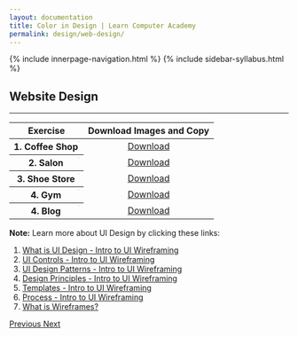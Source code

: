 ```yaml
---
layout: documentation
title: Color in Design | Learn Computer Academy
permalink: design/web-design/
---
```

<div class="loader">
{% include innerpage-navigation.html %}
{% include sidebar-syllabus.html %}
 <div class="page-content">
  <div class="content-wrapper">
   <div class="row">
    <div class="col-md-9 content">
     <!-- Your content goes started here -->
     <div class="doc-content">
      <h2>Website Design</h2>
      <hr>
      <table class="table table-striped table-bordered">
       <thead class="thead-shades">
        <tr>
         <th scope="col">Exercise</th>
         <th scope="col">Download Images and Copy</th>
        </tr>
       </thead>
       <tbody>
        <style>
         th img {
          float: right;
          max-width: 100px;
          height: auto;
          display: inline-block;
          border: 1px solid #ddd;
         }
         tr td {
          text-align: center;
         }
         .table td {
          vertical-align: middle;
         }
        </style>
        <tr>
         <th scope="row">1. Coffee Shop <img src="{{ site.baseurl }}/assets/img/website-design/thumbnail/wireframe-01.jpg" alt="">
         </th>
         <td>
          <a href="{{ site.baseurl }}/assets/img/website-design/wireframe-01.jpg" class="btn btn-primary" download="LCA-Wireframe-01">Download</a>
         </td>
        </tr>
        <tr>
         <th scope="row">2. Salon <img src="{{ site.baseurl }}/assets/img/website-design/thumbnail/wireframe-02.jpg" alt="">
         </th>
         <td>
          <a href="{{ site.baseurl }}/assets/img/website-design/wireframe-02.jpg" class="btn btn-primary" download="LCA-Wireframe-02">Download</a>
         </td>
        </tr>
        <tr>
         <th scope="row">3. Shoe Store <img src="{{ site.baseurl }}/assets/img/website-design/thumbnail/wireframe-03.jpg" alt="">
         </th>
         <td>
          <a href="{{ site.baseurl }}/assets/img/website-design/wireframe-03.png" class="btn btn-primary" download="LCA-Wireframe-03">Download</a>
         </td>
        </tr>
        <tr>
         <th scope="row">4. Gym <img src="{{ site.baseurl }}/assets/img/website-design/thumbnail/wireframe-04.jpg" alt="">
         </th>
         <td>
          <a href="{{ site.baseurl }}/assets/img/website-design/wireframe-04.jpg" class="btn btn-primary" download="LCA-Wireframe-04">Download</a>
         </td>
        </tr>
        <tr>
         <th scope="row">4. Blog <img src="{{ site.baseurl }}/assets/img/website-design/thumbnail/wireframe-05.jpg" alt="">
         </th>
         <td>
          <a href="{{ site.baseurl }}/assets/img/website-design/wireframe-05.jpg" class="btn btn-primary" download="LCA-Wireframe-05">Download</a>
         </td>
        </tr>
       </tbody>
      </table>
      <div class="note">
       <p>
        <b>Note:</b> Learn more about UI Design by clicking these links:
       </p>
       <ol>
        <li>
         <a href="{{ site.baseurl }}/assets/img/graphics-design/ui/ui-theory-1.pdf" target="_blank">What is UI Design - Intro to UI Wireframing</a>
        </li>
        <li>
         <a href="{{ site.baseurl }}/assets/img/graphics-design/ui/ui-theory-2.pdf" target="_blank">UI Controls - Intro to UI Wireframing</a>
        </li>
        <li>
         <a href="{{ site.baseurl }}/assets/img/graphics-design/ui/ui-theory-3.pdf" target="_blank">UI Design Patterns - Intro to UI Wireframing</a>
        </li>
        <li>
         <a href="{{ site.baseurl }}/assets/img/graphics-design/ui/ui-theory-4.pdf" target="_blank">Design Principles - Intro to UI Wireframing</a>
        </li>
        <li>
         <a href="{{ site.baseurl }}/assets/img/graphics-design/ui/ui-theory-5.pdf" target="_blank">Templates - Intro to UI Wireframing</a>
        </li>
        <li>
         <a href="{{ site.baseurl }}/assets/img/graphics-design/ui/ui-theory-6.pdf" target="_blank">Process - Intro to UI Wireframing</a>
        </li>
        <li>
         <a href="{{ site.baseurl }}/assets/img/graphics-design/ui/wireframes.pdf" target="_blank">What is Wireframes?</a>
        </li>
       </ol>
      </div>
     </div>
     <!-- /.Your content goes ends here -->
     <div class="footer-btn d-flex justify-content-between">
      <a href="/design/typography" class="btn">
       <i class="fas fa-arrow-circle-left"></i>Previous </a>
      <a href="/html/html-syllabus" class="btn">Next <i class="fas fa-arrow-circle-right"></i>
      </a>
     </div>
     <!-- /.End of footer button -->
    </div>
    <!-- Right Sidebar Start--> <?php include '../includes/right-sidebar-innerpage.php'; ?>
    <!-- Right-Sidebar End -->
   </div>
  </div>

